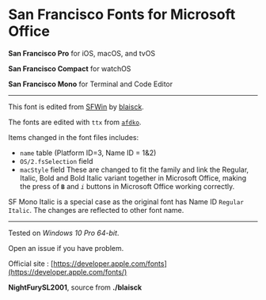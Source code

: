# San Francisco Fonts for Microsoft Office

__San Francisco Pro__ for iOS, macOS, and tvOS

__San Francisco Compact__ for watchOS 

__San Francisco Mono__ for Terminal and Code Editor 

---

This font is edited from [SFWin](https://github.com/blaisck/sfwin) by [blaisck](https://github.com/blaisck).

The fonts are edited with `ttx` from [`afdko`](https://github.com/adobe-type-tools/afdko).

Items changed in the font files includes:
* `name` table (Platform ID=3, Name ID = 1&2)
* `OS/2.fsSelection` field
* `macStyle` field
These are changed to fit the family and link the Regular, Italic, Bold and Bold Italic variant together in Microsoft Office, making the press of **`B`** and *`i`* buttons in Microsoft Office working correctly.

SF Mono Italic is a special case as the original font has Name ID `Regular Italic`. The changes are reflected to other font name.

---

Tested on _Windows 10 Pro 64-bit_. 
 
Open an issue if you have problem. 

Official site : [https://developer.apple.com/fonts](https://developer.apple.com/fonts/)

__NightFurySL2001__, source from __./blaisck__

